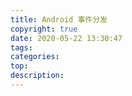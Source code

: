 ```yaml
---
title: Android 事件分发
copyright: true
date: 2020-05-22 13:30:47
tags:
categories:
top:
description:
---
```


